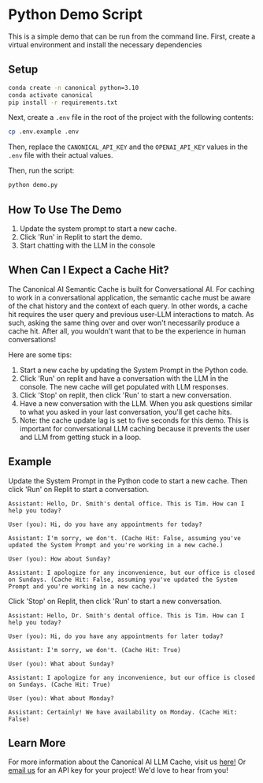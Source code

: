 # Python Demo Script

This is a simple demo that can be run from the command line. First, create a virtual environment and install the necessary dependencies

## Setup

```bash
conda create -n canonical python=3.10
conda activate canonical
pip install -r requirements.txt
```

Next, create a `.env` file in the root of the project with the following contents:

```bash
cp .env.example .env
```

Then, replace the `CANONICAL_API_KEY` and the `OPENAI_API_KEY` values in the `.env` file with their actual values.

Then, run the script:

```bash
python demo.py
```

## How To Use The Demo

1. Update the system prompt to start a new cache.
2. Click 'Run' in Replit to start the demo.
3. Start chatting with the LLM in the console

## When Can I Expect a Cache Hit?

The Canonical AI Semantic Cache is built for Conversational AI. For caching to work in a conversational application, the semantic cache must be aware of the chat history and the context of each query. In other words, a cache hit requires the user query and previous user-LLM interactions to match. As such, asking the same thing over and over won't necessarily produce a cache hit. After all, you wouldn't want that to be the experience in human conversations!

Here are some tips:
1. Start a new cache by updating the System Prompt in the Python code.
2. Click 'Run' on replit and have a conversation with the LLM in the console. The new cache will get populated with LLM responses.
3. Click 'Stop' on replit, then click 'Run' to start a new conversation.
4. Have a new conversation with the LLM. When you ask questions similar to what you asked in your last conversation, you'll get cache hits.
5. Note: the cache update lag is set to five seconds for this demo. This is important for conversational LLM caching because it prevents the user and LLM from getting stuck in a loop.

## Example

Update the System Prompt in the Python code to start a new cache. Then click 'Run' on Replit to start a conversation.

```
Assistant: Hello, Dr. Smith's dental office. This is Tim. How can I help you today?

User (you): Hi, do you have any appointments for today?

Assistant: I'm sorry, we don't. (Cache Hit: False, assuming you've updated the System Prompt and you're working in a new cache.)

User (you): How about Sunday?

Assistant: I apologize for any inconvenience, but our office is closed on Sundays. (Cache Hit: False, assuming you've updated the System Prompt and you're working in a new cache.)

```

Click 'Stop' on Replit, then click 'Run' to start a new conversation.

```
Assistant: Hello, Dr. Smith's dental office. This is Tim. How can I help you today?

User (you): Hi, do you have any appointments for later today?

Assistant: I'm sorry, we don't. (Cache Hit: True)

User (you): What about Sunday?

Assistant: I apologize for any inconvenience, but our office is closed on Sundays. (Cache Hit: True)

User (you): What about Monday?

Assistant: Certainly! We have availability on Monday. (Cache Hit: False)

```

## Learn More

For more information about the Canonical AI LLM Cache, visit us [here!](https://canonical.chat/) Or [email us](mailto:hello@canonical.chat) for an API key for your project! We'd love to hear from you!
